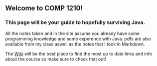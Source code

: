 ## Welcome to COMP 1210!
### This page will be your guide to hopefully surviving Java.

All the notes taken and in the site assume you already have some programming knowledge and some experence with Java.
pdfs are also available from my class aswell as the notes that I took in Markdown.

The [Wiki](https://github.com/perryBunn/COMP1210//wiki) will be the best place to find the most up to date links and info about the course so make sure to check that out!
